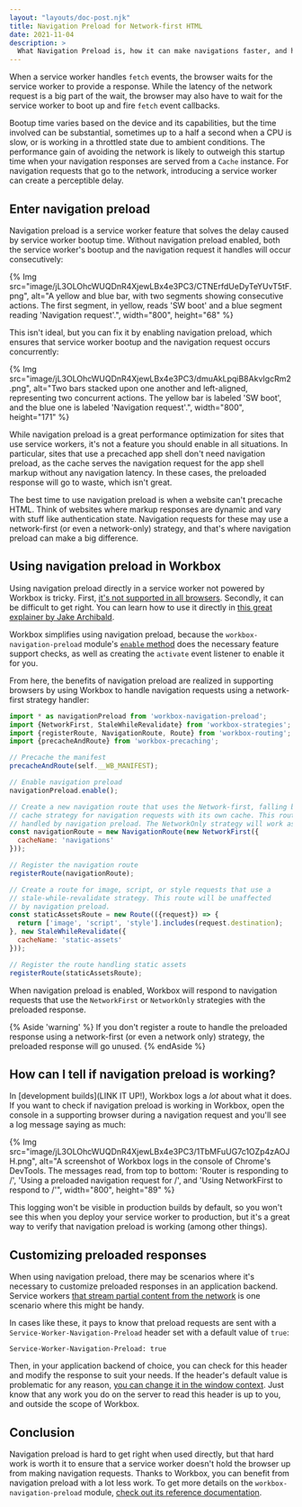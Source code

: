 ```yaml
---
layout: "layouts/doc-post.njk"
title: Navigation Preload for Network-first HTML
date: 2021-11-04
description: >
  What Navigation Preload is, how it can make navigations faster, and how to use it in Workbox.
---
```


When a service worker handles `fetch` events, the browser waits for the service worker to provide a response. While the latency of the network request is a big part of the wait, the browser may also have to wait for the service worker to boot up and fire `fetch` event callbacks.

Bootup time varies based on the device and its capabilities, but the time involved can be substantial, sometimes up to a half a second when a CPU is slow, or is working in a throttled state due to ambient conditions. The performance gain of avoiding the network is likely to outweigh this startup time when your navigation responses are served from a `Cache` instance. For navigation requests that go to the network, introducing a service worker can create a perceptible delay.

## Enter navigation preload

Navigation preload is a service worker feature that solves the delay caused by service worker bootup time. Without navigation preload enabled, both the service worker's bootup and the navigation request it handles will occur consecutively:

{% Img src="image/jL3OLOhcWUQDnR4XjewLBx4e3PC3/CTNErfdUeDyTeYUvT5tF.png", alt="A yellow and blue bar, with two segments showing consecutive actions. The first segment, in yellow, reads 'SW boot' and a blue segment reading 'Navigation request'.", width="800", height="68" %}

This isn't ideal, but you can fix it by enabling navigation preload, which ensures that service worker bootup and the navigation request occurs concurrently:

{% Img src="image/jL3OLOhcWUQDnR4XjewLBx4e3PC3/dmuAkLpqiB8AkvIgcRm2.png", alt="Two bars stacked upon one another and left-aligned, representing two concurrent actions. The yellow bar is labeled 'SW boot', and the blue one is labeled 'Navigation request'.", width="800", height="171" %}

While navigation preload is a great performance optimization for sites that use service workers, it's not a feature you should enable in all situations. In particular, sites that use a precached app shell don't need navigation preload, as the cache serves the navigation request for the app shell markup without any navigation latency. In these cases, the preloaded response will go to waste, which isn't great.

The best time to use navigation preload is when a website can't precache HTML. Think of websites where markup responses are dynamic and vary with stuff like authentication state. Navigation requests for these may use a network-first (or even a network-only) strategy, and that's where navigation preload can make a big difference.

## Using navigation preload in Workbox

Using navigation preload directly in a service worker not powered by Workbox is tricky. First, [it's not supported in all browsers](https://caniuse.com/mdn-api_navigationpreloadmanager). Secondly, it can be difficult to get right. You can learn how to use it directly in [this great explainer by Jake Archibald](https://developers.google.com/web/updates/2017/02/navigation-preload).

[comment]: <> (TODO: POINT REFERENCE LINK TO NEW REFERENCE DOCS)
Workbox simplifies using navigation preload, because the `workbox-navigation-preload` module's [`enable` method](https://developers.google.com/web/tools/workbox/reference-docs/latest/module-workbox-navigation-preload#.enable) does the necessary feature support checks, as well as creating the `activate` event listener to enable it for you.

From here, the benefits of navigation preload are realized in supporting browsers by using Workbox to handle navigation requests using a network-first strategy handler:

```javascript
import * as navigationPreload from 'workbox-navigation-preload';
import {NetworkFirst, StaleWhileRevalidate} from 'workbox-strategies';
import {registerRoute, NavigationRoute, Route} from 'workbox-routing';
import {precacheAndRoute} from 'workbox-precaching';

// Precache the manifest
precacheAndRoute(self.__WB_MANIFEST);

// Enable navigation preload
navigationPreload.enable();

// Create a new navigation route that uses the Network-first, falling back to
// cache strategy for navigation requests with its own cache. This route will be
// handled by navigation preload. The NetworkOnly strategy will work as well.
const navigationRoute = new NavigationRoute(new NetworkFirst({
  cacheName: 'navigations'
}));

// Register the navigation route
registerRoute(navigationRoute);

// Create a route for image, script, or style requests that use a
// stale-while-revalidate strategy. This route will be unaffected
// by navigation preload.
const staticAssetsRoute = new Route(({request}) => {
  return ['image', 'script', 'style'].includes(request.destination);
}, new StaleWhileRevalidate({
  cacheName: 'static-assets'
}));

// Register the route handling static assets
registerRoute(staticAssetsRoute);
```

When navigation preload is enabled, Workbox will respond to navigation requests that use the `NetworkFirst` or `NetworkOnly` strategies with the preloaded response.

{% Aside 'warning' %}
If you don't register a route to handle the preloaded response using a network-first (or even a network only) strategy, the preloaded response will go unused.
{% endAside %}

## How can I tell if navigation preload is working?

[comment]: <> (TODO: WIRE UP LINK)
In [development builds](LINK IT UP!), Workbox logs a _lot_ about what it does. If you want to check if navigation preload is working in Workbox, open the console in a supporting browser during a navigation request and you'll see a log message saying as much:

{% Img src="image/jL3OLOhcWUQDnR4XjewLBx4e3PC3/1TbMFuUG7c1OZp4zAOJH.png", alt="A screenshot of Workbox logs in the console of Chrome's DevTools. The messages read, from top to bottom: 'Router is responding to /', 'Using a preloaded navigation request for /', and 'Using NetworkFirst to respond to /'", width="800", height="89" %}

This logging won't be visible in production builds by default, so you won't see this when you deploy your service worker to production, but it's a great way to verify that navigation preload is working (among other things).

## Customizing preloaded responses

When using navigation preload, there may be scenarios where it's necessary to customize preloaded responses in an application backend. Service workers [that stream partial content from the network](https://alistapart.com/article/now-thats-what-i-call-service-worker/#section6) is one scenario where this might be handy.

In cases like these, it pays to know that preload requests are sent with a `Service-Worker-Navigation-Preload` header set with a default value of `true`:

```http
Service-Worker-Navigation-Preload: true
```

Then, in your application backend of choice, you can check for this header and modify the response to suit your needs. If the header's default value is problematic for any reason, [you can change it in the window context](https://developers.google.com/web/updates/2017/02/navigation-preload#changing_the_header). Just know that any work you do on the server to read this header is up to you, and outside the scope of Workbox.

## Conclusion

[comment]: <> (TODO: POINT REFERENCE LINK TO NEW REFERENCE DOCS)
Navigation preload is hard to get right when used directly, but that hard work is worth it to ensure that a service worker doesn't hold the browser up from making navigation requests. Thanks to Workbox, you can benefit from navigation preload with a lot less work. To get more details on the `workbox-navigation-preload` module, [check out its reference documentation](https://developers.google.com/web/tools/workbox/reference-docs/latest/module-workbox-navigation-preload).
